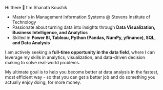 Hi there 👋 I'm Shanath Koushik  

- Master's in Management Information Systems @ Stevens Institute of Technology  
- Passionate about turning data into insights through **Data Visualization, Business Intelligence, and Analytics**  
- Skilled in **Power BI, Tableau, Python (Pandas, NumPy, yfinance), SQL, and Data Analysis**  

I am actively seeking a **full-time opportunity in the data field**, where I can leverage my skills in analytics, visualization, and data-driven decision making to solve real-world problems.  

My ultimate goal is to help you become better at data analysis in the fastest, most efficient way - so that you can get a better job and do something you actually enjoy doing, for more money.
